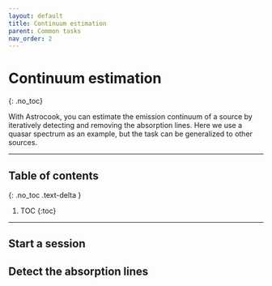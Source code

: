 ```yaml
---
layout: default
title: Continuum estimation
parent: Common tasks
nav_order: 2
---
```


# Continuum estimation
{: .no_toc}

With Astrocook, you can estimate the emission continuum of a source by iteratively detecting and removing the absorption lines. Here we use a quasar spectrum as an example, but the task can be generalized to other sources.

---
## Table of contents
{: .no_toc .text-delta }

1. TOC
{:toc}
---

## Start a session

## Detect the absorption lines
